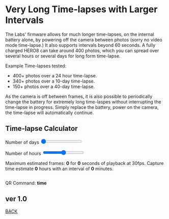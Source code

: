 <script src="../../jquery.min.js"></script>
<script src="../../qrcodeborder.js"></script>
<style>
        #qrcode{
            width: 100%;
        }
        div{
            width: 100%;
            display: inline-block;
        }
</style>

# Very Long Time-lapses with Larger Intervals

The Labs' firmware allows for much longer time-lapses, on the internal battery alone, by powering off the camera between photos (sorry no video mode time-lapse.) It also supports intervals beyond 60 seconds. A fully charged HERO8 can take around 400 photos, which you can spread over several hours or several days for long form time-lapse.

Example Time-lapses tested:
* 400+ photos over a 24 hour time-lapse. 
* 340+ photos over a 10-day time-lapse. 
* 150+ photos over a 40-day time-lapse.

As the camera is off between frames, it is also possible to periodically change the battery for extremely long time-laspes without interrupting the time-lapse in progress. Simply replace the battery, power on the camera, the time-lapse will automatically continue.

## Time-lapse Calculator

Number of days <input type="range" id="tldays" name="tldays" min="0" max="50" value="0"><label for="tldays"></label> <b id="daystext"></b>

Number of hours <input type="range" id="tlhours" name="tlhours" min="0" max="48" value="24"><label for="tlhours"></label> <b id="hourstext"></b>

Maximum estimated frames: <b id="framestext">0</b> for  <b id="playtext">0</b> seconds of playback at 30fps. Capture time estimate <b id="captext">0</b> hours with an interval of <b id="intervaltext">0</b> minutes.


<center>
<div id="qrcode"></div>
<br>
</center>

QR Command: <b id="qrtext">time</b><br>
        
## ver 1.0
[BACK](..)

<script>
var once = true;
var qrcode;
var cmd = "!60SQ!1R";

function makeQR() 
{	
  if(once === true)
  {
    qrcode = new QRCode(document.getElementById("qrcode"), 
    {
      text : "!oMBURN=\"\"",
      width : 360,
      height : 360,
      correctLevel : QRCode.CorrectLevel.M
    });
    once = false;
  }
}

function timeLoop()
{
  if(document.getElementById("tldays") !== null)
  {
	var tld = parseInt(document.getElementById("tldays").value);
	var totalh = tld*24;
	var tlh = parseInt(document.getElementById("tlhours").value);
	totalh += tlh;
	var frms = 406 - (6/24)*totalh;
	var playsecs = 10 * frms / 30;
	var interval = ( ( (tld * 24) + tlh) * 3600 / frms) - 15; 
	
	playsecs = Math.round(playsecs); playsecs = playsecs / 10;
	frms = Math.round(frms);
	
	if(interval < 1) interval = 1;
	interval = Math.round(interval);
	
	document.getElementById("daystext").innerHTML = tld;
	document.getElementById("hourstext").innerHTML = tlh;
	document.getElementById("framestext").innerHTML = frms;
	document.getElementById("playtext").innerHTML = playsecs;	
	document.getElementById("captext").innerHTML = Math.round(((interval+15)*frms/360))/10;	
	document.getElementById("intervaltext").innerHTML = Math.round((interval+15)/6)/10;	
	
	cmd = "mPNdP!" + interval + "SQ!1R";
  }
  
  qrcode.clear(); 
  qrcode.makeCode(cmd);
  document.getElementById("qrtext").innerHTML = cmd;
  var t = setTimeout(timeLoop, 100);
}

function myReloadFunction() {
  location.reload();
}

makeQR();
timeLoop();

</script>
